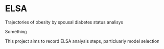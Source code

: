 # ELSA
Trajectories of obesity by spousal diabetes status analisys

Something

This project aims to record ELSA analysis steps, particluarly model selection 

